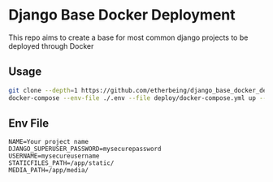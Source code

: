 # Django Base Docker Deployment

This repo aims to create a base for most common django projects to be deployed through Docker

## Usage
```bash
git clone --depth=1 https://github.com/etherbeing/django_base_docker_deployment ./deploy
docker-compose --env-file ./.env --file deploy/docker-compose.yml up --project-name=yourprojectname -d 
```

## Env File
```.env
NAME=Your project name
DJANGO_SUPERUSER_PASSWORD=mysecurepassword
USERNAME=mysecureusername
STATICFILES_PATH=/app/static/
MEDIA_PATH=/app/media/
```
